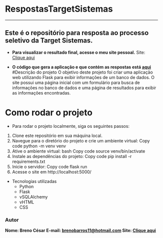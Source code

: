 
# RespostasTargetSistemas
***
## Este é o repositório para resposta ao processo seletivo da Target Sistemas. 

* **Para visualizar o resultado final, acesse o meu site pessoal.** 
Site: [Clique aqui](https://eileven-improved-orbit-ppjxx6wvw5qf7p7r-5000.preview.app.github.dev/)

* **O código que gera a aplicação e que contém as respostas está [aqui](https://github.com/EIleven/RespostasTargetSistemas/blob/main/website/views.py)**
#Descrição do projeto
O objetivo deste projeto foi criar uma aplicação web utilizando Flask para exibir informações de um banco de dados. O site possui uma página inicial com um formulário para busca de informações no banco de dados e uma página de resultados para exibir as informações encontradas.

# Como rodar o projeto
* Para rodar o projeto localmente, siga os seguintes passos:

1. Clone este repositório em sua máquina local.
1. Navegue para o diretório do projeto e crie um ambiente virtual:
Copy code
python -m venv venv
1. Ative o ambiente virtual:
bash
Copy code
source venv/bin/activate
1. Instale as dependências do projeto:
Copy code
pip install -r requirements.txt
1. Inicie o servidor:
Copy code
flask run
1. Acesse o site em http://localhost:5000/
* Tecnologias utilizadas
  * Python
  * Flask
  * vSQLAlchemy
  * vHTML
  * CSS

### Autor
**Nome: Breno César
E-mail: brenobarros11@hotmail.com
Site: [Clique aqui](https://eileven-improved-orbit-ppjxx6wvw5qf7p7r-5000.preview.app.github.dev/)**
